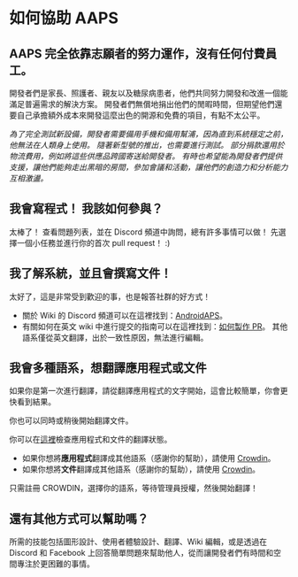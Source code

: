 # 如何協助 AAPS

## AAPS 完全依靠志願者的努力運作，沒有任何付費員工。

開發者們是家長、照護者、親友以及糖尿病患者，他們共同努力開發和改進一個能滿足普遍需求的解決方案。 開發者們無償地捐出他們的閒暇時間，但期望他們還要自己承擔額外成本來開發這麼出色的開源和免費的項目，有點不太公平。

*為了完全測試新設備，開發者需要備用手機和備用幫浦，因為直到系統穩定之前，他無法在人類身上使用。 隨著新型號的推出，也需要進行測試。 部分捐款還用於物流費用，例如將這些供應品跨國寄送給開發者。 有時也希望能為開發者們提供支援，讓他們能夠走出黑暗的房間，參加會議和活動，讓他們的創造力和分析能力互相激盪。*

## 我會寫程式！ 我該如何參與？

太棒了！ 查看問題列表，並在 Discord 頻道中詢問，總有許多事情可以做！ 先選擇一個小任務並進行你的首次 pull request！ :)

## 我了解系統，並且會撰寫文件！

太好了，這是非常受到歡迎的事，也是報答社群的好方式！

* 關於 Wiki 的 Discord 頻道可以在這裡找到：[AndroidAPS](https://discord.gg/4fQUWHZ4Mw)。 
* 有關如何在英文 wiki 中進行提交的指南可以在這裡找到：[如何製作 PR](../SupportingAaps/HowToEditTheDocs.md)。 其他語系僅從英文翻譯，出於一致性原因，無法進行編輯。

## 我會多種語系，想翻譯應用程式或文件

如果你是第一次進行翻譯，請從翻譯應用程式的文字開始，這會比較簡單，你會更快看到結果。

你也可以同時或稍後開始翻譯文件。

你可以在[這裡](StateOfTranslations)檢查應用程式和文件的翻譯狀態。

* 如果你想將**應用程式**翻譯成其他語系（感謝你的幫助），請使用 [Crowdin](https://crowdin.com/project/androidaps)。
* 如果你想將**文件**翻譯成其他語系（感謝你的幫助），請使用 [Crowdin](https://crowdin.com/project/androidapsdocs)。 

只需註冊 CROWDIN，選擇你的語系，等待管理員授權，然後開始翻譯！

## 還有其他方式可以幫助嗎？

所需的技能包括圖形設計、使用者體驗設計、翻譯、Wiki 編輯，或是透過在 Discord 和 Facebook 上回答簡單問題來幫助他人，從而讓開發者們有時間和空間專注於更困難的事情。